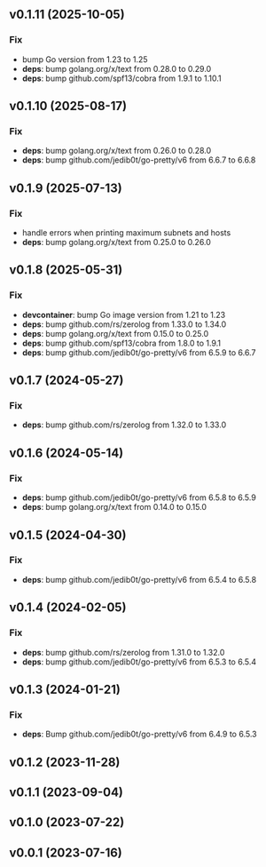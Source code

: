 ## v0.1.11 (2025-10-05)

### Fix

- bump Go version from 1.23 to 1.25
- **deps**: bump golang.org/x/text from 0.28.0 to 0.29.0
- **deps**: bump github.com/spf13/cobra from 1.9.1 to 1.10.1

## v0.1.10 (2025-08-17)

### Fix

- **deps**: bump golang.org/x/text from 0.26.0 to 0.28.0
- **deps**: bump github.com/jedib0t/go-pretty/v6 from 6.6.7 to 6.6.8

## v0.1.9 (2025-07-13)

### Fix

- handle errors when printing maximum subnets and hosts
- **deps**: bump golang.org/x/text from 0.25.0 to 0.26.0

## v0.1.8 (2025-05-31)

### Fix

- **devcontainer**: bump Go image version from 1.21 to 1.23
- **deps**: bump github.com/rs/zerolog from 1.33.0 to 1.34.0
- **deps**: bump golang.org/x/text from 0.15.0 to 0.25.0
- **deps**: bump github.com/spf13/cobra from 1.8.0 to 1.9.1
- **deps**: bump github.com/jedib0t/go-pretty/v6 from 6.5.9 to 6.6.7

## v0.1.7 (2024-05-27)

### Fix

- **deps**: bump github.com/rs/zerolog from 1.32.0 to 1.33.0

## v0.1.6 (2024-05-14)

### Fix

- **deps**: bump github.com/jedib0t/go-pretty/v6 from 6.5.8 to 6.5.9
- **deps**: bump golang.org/x/text from 0.14.0 to 0.15.0

## v0.1.5 (2024-04-30)

### Fix

- **deps**: bump github.com/jedib0t/go-pretty/v6 from 6.5.4 to 6.5.8

## v0.1.4 (2024-02-05)

### Fix

- **deps**: bump github.com/rs/zerolog from 1.31.0 to 1.32.0
- **deps**: bump github.com/jedib0t/go-pretty/v6 from 6.5.3 to 6.5.4

## v0.1.3 (2024-01-21)

### Fix

- **deps**: Bump github.com/jedib0t/go-pretty/v6 from 6.4.9 to 6.5.3

## v0.1.2 (2023-11-28)

## v0.1.1 (2023-09-04)

## v0.1.0 (2023-07-22)

## v0.0.1 (2023-07-16)
